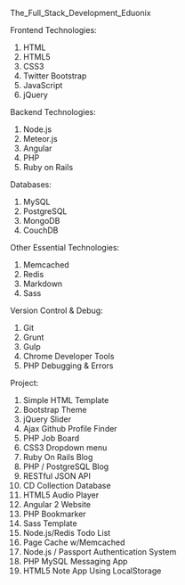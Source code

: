 The_Full_Stack_Development_Eduonix

Frontend Technologies:

1. HTML
2. HTML5
3. CSS3
4. Twitter Bootstrap
5. JavaScript
6. jQuery

Backend Technologies:

1. Node.js
2. Meteor.js
3. Angular
4. PHP
5. Ruby on Rails

Databases:

1. MySQL
2. PostgreSQL
3. MongoDB
4. CouchDB

Other Essential Technologies:

1. Memcached
2. Redis
3. Markdown
4. Sass

Version Control & Debug:

1. Git
2. Grunt
3. Gulp
4. Chrome Developer Tools
5. PHP Debugging & Errors

Project:

1. Simple HTML Template
2. Bootstrap Theme
3. jQuery Slider
4. Ajax Github Profile Finder
5. PHP Job Board
6. CSS3 Dropdown menu
7. Ruby On Rails Blog
8. PHP / PostgreSQL Blog
9. RESTful JSON API
10. CD Collection Database
11. HTML5 Audio Player
12. Angular 2 Website
13. PHP Bookmarker
14. Sass Template
15. Node.js/Redis Todo List
16. Page Cache w/Memcached
17. Node.js / Passport Authentication System
18. PHP MySQL Messaging App
19. HTML5 Note App Using LocalStorage
